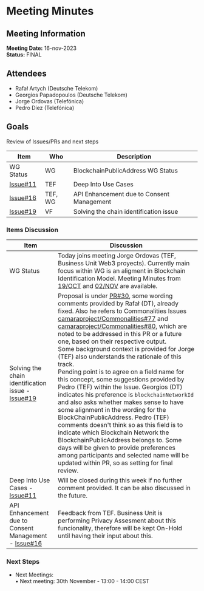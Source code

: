 # Meeting Minutes
## Meeting Information
**Meeting Date:** 16-nov-2023<br/>
**Status:** FINAL


## Attendees

- Rafał Artych (Deutsche Telekom)
- Georgios Papadopoulos (Deutsche Telekom)
- Jorge Ordovas (Telefónica)
- Pedro Díez (Telefónica)


## Goals
Review of Issues/PRs and next steps</br>


Item | Who | Description
---- | ---- | ----
WG Status | WG | BlockchainPublicAddress WG Status
[Issue#11](https://github.com/camaraproject/BlockchainPublicAddress/issues/11) | TEF | Deep Into Use Cases
[Issue#16](https://github.com/camaraproject/BlockchainPublicAddress/issues/16) | TEF, WG | API Enhancement due to Consent Management
[Issue#19](https://github.com/camaraproject/BlockchainPublicAddress/issues/19) | VF | Solving the chain identification issue

### Items Discussion

Item | Discussion
---- | ---- 
WG Status | Today joins meeting Jorge Ordovas (TEF, Business Unit Web3 proyects). Currently main focus within WG is an aligment in Blockchain Identification Model. Meeting Minutes from [19/OCT](https://github.com/camaraproject/BlockchainPublicAddress/blob/main/documentation/MeetingMinutes/MOM-2023-10-19.md) and [02/NOV](https://github.com/camaraproject/BlockchainPublicAddress/blob/main/documentation/MeetingMinutes/MOM-2023-11-02.md) are available.
Solving the chain identification issue - [Issue#19](https://github.com/camaraproject/BlockchainPublicAddress/issues/19) | Proposal is under [PR#30](https://github.com/camaraproject/BlockchainPublicAddress/pull/30), some wording comments provided by Rafał (DT), already fixed. Also he refers to Commonalities Issues [camaraproject/Commonalities#77](https://github.com/camaraproject/Commonalities/issues/77) and [camaraproject/Commonalities#80](https://github.com/camaraproject/Commonalities/issues/80), which are noted to be addressed in this PR or a future one, based on their respective output.<br>Some background context is provided for Jorge (TEF) also understands the rationale of this track.<br>Pending point is to agree on a field name for this concept, some suggestions provided by Pedro (TEF) within the Issue. Georgios (DT) indicates his preference is `blockchainNetworkId`   and also asks whether makes sense to have some alignment in the wording for the BlockChainPublicAddress. Pedro (TEF) comments doesn't think so as this field is to indicate which Blockchain Network the BlockchainPublicAddress belongs to. Some days will be given to provide preferences among participants and selected name will be updated within PR, so as setting for final review.
Deep Into Use Cases - [Issue#11](https://github.com/camaraproject/BlockchainPublicAddress/issues/11) | Will be closed during this week if no further comment provided. It can be also discussed in the future.
API Enhancement due to Consent Management - [Issue#16](https://github.com/camaraproject/BlockchainPublicAddress/issues/16) | Feedback from TEF. Business Unit is performing Privacy Assesment about this funcionality, therefore will be kept On-Hold until having their input about this.


### Next Steps
- Next Meetings:<br/>
	• Next meeting: 30th November - 13:00 - 14:00 CEST<br/>
